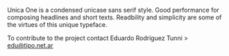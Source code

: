 Unica One is a condensed unicase sans serif style. Good performance for composing headlines and short texts. Readbility and simplicity are some of the virtues of this unique typeface.

To contribute to the project contact Eduardo Rodríguez Tunni > edu@tipo.net.ar
